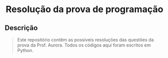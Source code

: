 <h1 align="center">
<br> Resolução da prova de programação
</h1>

## Descrição

> Este repositório contêm as possíveis resoluções das questões da prova da Prof. Aurora. Todos os códigos aqui foram escritos em Python.
